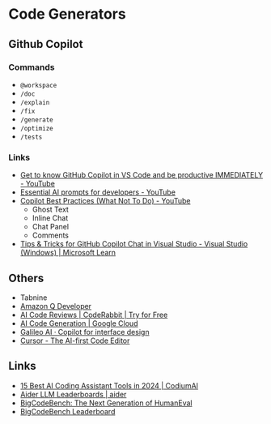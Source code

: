 # Code Generators

## Github Copilot

### Commands

- `@workspace`
- `/doc`
- `/explain`
- `/fix`
- `/generate`
- `/optimize`
- `/tests`

### Links

- [Get to know GitHub Copilot in VS Code and be productive IMMEDIATELY - YouTube](https://www.youtube.com/watch?v=jXp5D5ZnxGM&ab_channel=VisualStudioCode)
- [Essential AI prompts for developers - YouTube](https://www.youtube.com/watch?v=H3M95i4iS5c&ab_channel=VisualStudioCode)
- [Copilot Best Practices (What Not To Do) - YouTube](https://www.youtube.com/watch?v=2q0BoioYSxQ&ab_channel=VisualStudioCode)
	- Ghost Text
	- Inline Chat
	- Chat Panel
	- Comments
- [Tips & Tricks for GitHub Copilot Chat in Visual Studio - Visual Studio (Windows) | Microsoft Learn](https://learn.microsoft.com/en-us/visualstudio/ide/copilot-chat-context)

## Others

- Tabnine
- [Amazon Q Developer](https://aws.amazon.com/q/developer/)
- [AI Code Reviews | CodeRabbit | Try for Free](https://coderabbit.ai/)
- [AI Code Generation | Google Cloud](https://cloud.google.com/use-cases/ai-code-generation?hl=en)
- [Galileo AI · Copilot for interface design](https://www.usegalileo.ai/)
- [Cursor - The AI-first Code Editor](https://www.cursor.com/)

## Links

- [15 Best AI Coding Assistant Tools in 2024 | CodiumAI](https://www.codium.ai/blog/best-ai-coding-assistant-tools/)
- [Aider LLM Leaderboards | aider](https://aider.chat/docs/leaderboards/)
- [BigCodeBench: The Next Generation of HumanEval](https://huggingface.co/blog/leaderboard-bigcodebench)
- [BigCodeBench Leaderboard](https://bigcode-bench.github.io/)
